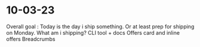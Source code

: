 # 10-03-23

Overall goal :
Today is the day i ship something. Or at least prep for shipping on Monday.
What am i shipping?
CLI tool + docs
Offers card and inline offers
Breadcrumbs

